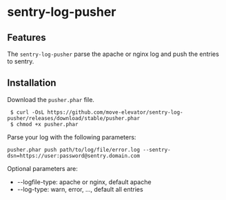 # sentry-log-pusher

## Features

The `sentry-log-pusher` parse the apache or nginx log and push the entries to sentry. 

## Installation

Download the `pusher.phar` file.
 
     $ curl -OsL https://github.com/move-elevator/sentry-log-pusher/releases/download/stable/pusher.phar
     $ chmod +x pusher.phar
 
 Parse your log with the following parameters:

    pusher.phar push path/to/log/file/error.log --sentry-dsn=https://user:password@sentry.domain.com
    
Optional parameters are:

* --logfile-type: apache or nginx, default apache
* --log-type: warn, error, ..., default all entries
